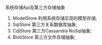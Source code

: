 系统存储Api及第三方存储抽象

1. ModelStore 利用系统存储实现的模型存储;
2. SqlStore   第三方关系数据库抽象;
3. CqlStore   第三方Cassandra NoSql抽象;
4. BlobStore  第三方文件存储抽象;